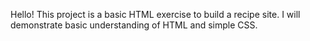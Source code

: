 Hello! This project is a basic HTML exercise to build
a recipe site. I will demonstrate basic understanding
of HTML and simple CSS.
